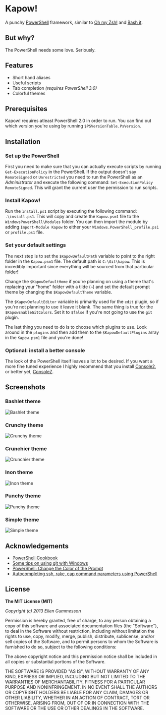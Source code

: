 # Kapow!

A punchy [PowerShell](http://en.wikipedia.org/wiki/Windows_PowerShell) framework, similar to [Oh my Zsh!](https://github.com/robbyrussell/oh-my-zsh) and [Bash it](https://github.com/revans/bash-it).

## But why?

The PowerShell needs some love. Seriously.

## Features

- Short hand aliases
- Useful scripts
- Tab completion *(requires PowerShell 3.0)*
- Colorful themes

## Prerequisites

Kapow! requires atleast PowerShell 2.0 in order to run. You can find out which version you're using by running `$PSVersionTable.PsVersion`.

## Installation

### Set up the PowerShell

First you need to make sure that you can actually execute scripts by running `Get-ExecutionPolicy` in the PowerShell. If the output doesn't say `RemoteSigned` or `Unrestricted` you need to run the PowerShell as an *Administrator* and execute the following command: `Set-ExecutionPolicy RemoteSigned`. This will grant the current user the permission to run scripts.

### Install Kapow!

Run the `ìnstall.ps1` script by executing the following command: `.\install.ps1`. This will copy and create the `Kapow.psm1` file to the `WindowsPowerShell\Modules` folder. You can then import the module by adding `Import-Module Kapow` to either your `Windows.PowerShell_profile.ps1` or `profile.ps1` file.

### Set your default settings

The next step is to set the `$KapowDefaultPath` variable to point to the right folder in the `Kapow.psm1` file. The default path is `C:\Git\kapow`. This is incredibly important since everything will be sourced from that particular folder!

Change the `$KapowDefaultHome` if you're planning on using a theme that's replacing your "home" folder with a tilde (`~`) and set the default prompt theme by changing the `$KapowDefaultTheme` variable.

The `$KapowDefaultEditor` variable is primarily used for the `edit` plugin, so if you're not planning to use it leave it blank. The same thing is true for the `$KapowEnableGitColors`. Set it to `$false` if you're not going to use the `git` plugin.

The last thing you need to do is to choose which plugins to use. Look around in the `plugins` and then add them to the `$KapowDefaultPlugins` array in the `Kapow.psm1` file and you're done!

### Optional: install a better console

The look of the PowerShell itself leaves a lot to be desired. If you want a more fine tuned experience I highly recommend that you install [Console2](http://sourceforge.net/projects/console/), or better yet, [ConsoleZ](https://github.com/cbucher/console).

## Screenshots

### Bashlet theme

![Bashlet theme](http://i.imgur.com/TIygWlS.png)

### Crunchy theme

![Crunchy theme](http://i.imgur.com/O0yMuPa.png)

### Crunchier theme

![Crunchier theme](http://i.imgur.com/XLAxWKd.png)

### Inon theme

![Inon theme](http://i.imgur.com/VmXM43I.png)

### Punchy theme

![Punchy theme](http://i.imgur.com/qnifdjq.png)

### Simple theme

![Simple theme](http://i.imgur.com/yh4DIM7.png)

## Acknowledgements

- [PowerShell Cookbook](http://www.johndcook.com/PowerShellCookbook.html)
- [Some tips on using git with Windows](http://mohundro.com/blog/2010/02/04/some-tips-on-using-git-with-windows/)
- [PowerShell: Change the Color of the Prompt](http://choorucode.com/2011/09/03/powershell-change-the-color-of-the-prompt/)
- [Autocompleting ssh, rake, cap command parameters using PowerShell](http://allyourcodearebelongto.me/blog/2008/11/23/autocompleting-ssh-rake-cap-command-parameters-using-powershell/)

## License

**The MIT License (MIT)**

*Copyright (c) 2013 Ellen Gummesson*

Permission is hereby granted, free of charge, to any person obtaining a copy
of this software and associated documentation files (the "Software"), to deal
in the Software without restriction, including without limitation the rights
to use, copy, modify, merge, publish, distribute, sublicense, and/or sell
copies of the Software, and to permit persons to whom the Software is
furnished to do so, subject to the following conditions:

The above copyright notice and this permission notice shall be included in
all copies or substantial portions of the Software.

THE SOFTWARE IS PROVIDED "AS IS", WITHOUT WARRANTY OF ANY KIND, EXPRESS OR
IMPLIED, INCLUDING BUT NOT LIMITED TO THE WARRANTIES OF MERCHANTABILITY,
FITNESS FOR A PARTICULAR PURPOSE AND NONINFRINGEMENT. IN NO EVENT SHALL THE
AUTHORS OR COPYRIGHT HOLDERS BE LIABLE FOR ANY CLAIM, DAMAGES OR OTHER
LIABILITY, WHETHER IN AN ACTION OF CONTRACT, TORT OR OTHERWISE, ARISING FROM,
OUT OF OR IN CONNECTION WITH THE SOFTWARE OR THE USE OR OTHER DEALINGS IN
THE SOFTWARE.

